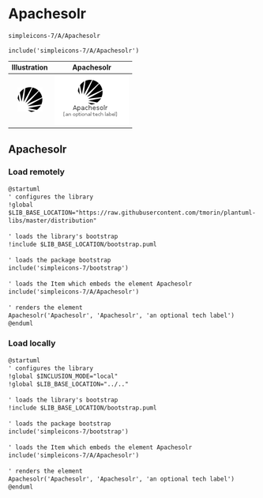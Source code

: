 # Apachesolr


```text
simpleicons-7/A/Apachesolr
```

```text
include('simpleicons-7/A/Apachesolr')
```



| Illustration | Apachesolr |
| :---: | :---: |
| ![illustration for Illustration](../../simpleicons-7/A/Apachesolr.png) | ![illustration for Apachesolr](../../simpleicons-7/A/Apachesolr.Local.png) |




## Apachesolr

### Load remotely
```plantuml
@startuml
' configures the library
!global $LIB_BASE_LOCATION="https://raw.githubusercontent.com/tmorin/plantuml-libs/master/distribution"

' loads the library's bootstrap
!include $LIB_BASE_LOCATION/bootstrap.puml

' loads the package bootstrap
include('simpleicons-7/bootstrap')

' loads the Item which embeds the element Apachesolr
include('simpleicons-7/A/Apachesolr')

' renders the element
Apachesolr('Apachesolr', 'Apachesolr', 'an optional tech label')
@enduml
```

### Load locally
```plantuml
@startuml
' configures the library
!global $INCLUSION_MODE="local"
!global $LIB_BASE_LOCATION="../.."

' loads the library's bootstrap
!include $LIB_BASE_LOCATION/bootstrap.puml

' loads the package bootstrap
include('simpleicons-7/bootstrap')

' loads the Item which embeds the element Apachesolr
include('simpleicons-7/A/Apachesolr')

' renders the element
Apachesolr('Apachesolr', 'Apachesolr', 'an optional tech label')
@enduml
```

